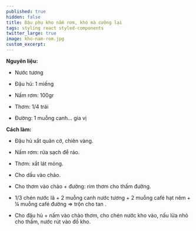 ```yaml
---
published: true
hidden: false
title: Đậu phụ kho nấm rơm, khó mà cưỡng lại
tags: styling react styled-components
twitter_large: true
image: kho-nam-rom.jpg
custom_excerpt: 
---
```


**Nguyên liệu:**

+ Nước tương

+ Đậu hũ: 1 miếng

+ Nấm rơm: 100gr

+ Thơm: 1/4 trái

+ Đường: 1 muỗng canh… gia vị

**Cách làm:**

+ Đậu hủ xắt quân cờ, chiên vàng.

+ Nấm rơm: rửa sạch để ráo.

+ Thơm: xắt lát mỏng.

+ Cho dầu vào chảo.

+ Cho thơm vào chảo + đường: rim thơm cho thấm đường.

+ 1/3 chén nước lã + 2 muỗng canh nước tương + 2 muỗng café hạt nêm + ¼ muỗng café đường => trộn cho tan .

+ Cho đậu hủ + nấm vào chảo thơm, cho chén nước kho vào, nấu lửa nhỏ cho thấm, nước rút vào đồ kho.
